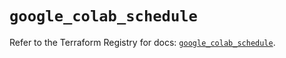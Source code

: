 # `google_colab_schedule`

Refer to the Terraform Registry for docs: [`google_colab_schedule`](https://registry.terraform.io/providers/hashicorp/google-beta/6.32.0/docs/resources/google_colab_schedule).
